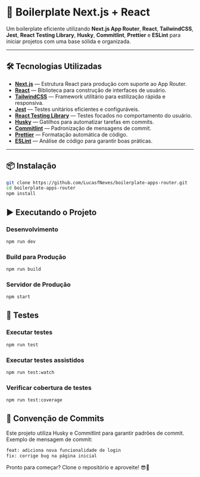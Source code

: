 # 🚀 Boilerplate Next.js + React

Um boilerplate eficiente utilizando **Next.js App Router**, **React**, **TailwindCSS**, **Jest**, **React Testing Library**, **Husky**, **Commitlint**, **Prettier** e **ESLint** para iniciar projetos com uma base sólida e organizada.

---

## 🛠 Tecnologias Utilizadas

- **[Next.js](https://nextjs.org/)** — Estrutura React para produção com suporte ao App Router.  
- **[React](https://react.dev/)** — Biblioteca para construção de interfaces de usuário.  
- **[TailwindCSS](https://tailwindcss.com/)** — Framework utilitário para estilização rápida e responsiva.  
- **[Jest](https://jestjs.io/)** — Testes unitários eficientes e configuráveis.  
- **[React Testing Library](https://testing-library.com/docs/react-testing-library/intro/)** — Testes focados no comportamento do usuário.  
- **[Husky](https://typicode.github.io/husky/)** — Gatilhos para automatizar tarefas em commits.  
- **[Commitlint](https://commitlint.js.org/)** — Padronização de mensagens de commit.  
- **[Prettier](https://prettier.io/)** — Formatação automática de código.  
- **[ESLint](https://eslint.org/)** — Análise de código para garantir boas práticas.

---

## 📦 Instalação

```bash
git clone https://github.com/LucasfNeves/boilerplate-apps-router.git
cd boilerplate-apps-router
npm install
```

## ▶️ Executando o Projeto

### Desenvolvimento
```bash
npm run dev
```

### Build para Produção
```bash
npm run build
```

### Servidor de Produção
```bash
npm start
```

## 🧪 Testes

### Executar testes
```bash
npm run test
```

### Executar testes assistidos
```bash
npm run test:watch
```

### Verificar cobertura de testes
```bash
npm run test:coverage
```

## 📄 Convenção de Commits
Este projeto utiliza Husky e Commitlint para garantir padrões de commit.
Exemplo de mensagem de commit:
```bash
feat: adiciona nova funcionalidade de login
fix: corrige bug na página inicial
```
Pronto para começar? Clone o repositório e aproveite! 😎🚀

